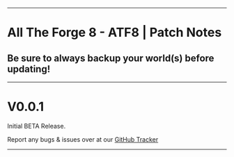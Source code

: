 ---------------------------------------------------------------------------------------------------------------------------------------------
# All The Forge 8 - ATF8 | Patch Notes
## Be sure to always backup your world(s) before updating!
---------------------------------------------------------------------------------------------------------------------------------------------
<h1>V0.0.1</h1>

Initial BETA Release.

Report any bugs & issues over at our [GitHub Tracker](https://github.com/AMPZNetwork/All-The-Forge-8)

---------------------------------------------------------------------------------
